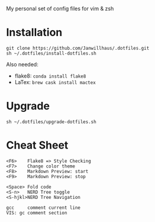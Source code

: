 My personal set of config files for vim & zsh

# Installation
```
git clone https://github.com/Janwillhaus/.dotfiles.git
sh ~/.dotfiles/install-dotfiles.sh
```
Also needed:
* flake8: `conda install flake8`
* LaTex: `brew cask install mactex`

# Upgrade
```
sh ~/.dotfiles/upgrade-dotfiles.sh
```

# Cheat Sheet
```
<F6>    Flake8 => Style Checking
<F7>    Change color theme
<F8>    Markdown Preview: start
<F9>    Markdown Preview: stop

<Space> Fold code
<S-n>   NERD Tree toggle
<S-hjkl>NERD Tree Navigation

gcc     comment current line
VIS: gc comment section
```
